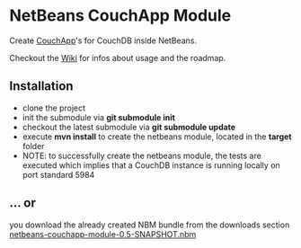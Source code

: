 # NetBeans CouchApp Module

Create [CouchApp](http://github.com/couchapp/couchapp)'s for CouchDB inside NetBeans.

Checkout the [Wiki](https://github.com/pangratz/netbeans-couchapp/wiki) for infos about usage and the roadmap.

## Installation

* clone the project
* init the submodule via **git submodule init**
* checkout the latest submodule via **git submodule update**
* execute **mvn install** to create the netbeans module, located in the **target** folder
* NOTE: to successfully create the netbeans module, the tests are executed which implies that a CouchDB instance is running locally on port standard 5984

## ... or

you download the already created NBM bundle from the downloads section [netbeans-couchapp-module-0.5-SNAPSHOT.nbm](https://github.com/downloads/pangratz/netbeans-couchapp/netbeans-couchapp-module-0.5-SNAPSHOT.nbm)
